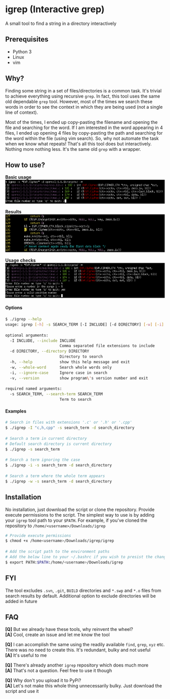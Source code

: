 # igrep (Interactive grep)
A small tool to find a string in a directory interactively

## Prerequisites
* Python 3
* Linux
* vim

## Why?
Finding some string in a set of files/directories is a common task. It's trivial to achieve everything using recursive `grep`.
In fact, this tool uses the same old dependable `grep` tool. However, most of the times we search these words in order
to see the context in which they are being used (not a single line of context).

Most of the times, I ended up copy-pasting the filename and opening the file and searching for the word. If I am interested in the word appearing in 4 files,
I ended up opening 4 files by copy-pasting the path and searching for the word within the file (using vim search). So, why not automate the task when we know what repeats! That's all this tool does but interactively.
Nothing more nothing less. It's the same old `grep` with a wrapper.

## How to use?

**Basic usage**<br/>
![Using igrep](/screenshots/igrep_usage.png?raw=true "Using igrep")

**Results**<br/>
![igrep result](/screenshots/igrep_usage_result.png?raw=true "Result of igrep")

**Usage checks**<br/>
![Wrong igrep parameters](/screenshots/igrep_wrong_usage.png?raw=true "Providing wrong igrep parameters")

#### Options

```bash
$ ./igrep --help
usage: igrep [-h] -s SEARCH_TERM [-I INCLUDE] [-d DIRECTORY] [-w] [-i] [-v]

optional arguments:
  -I INCLUDE, --include INCLUDE
                        Comma separated file extensions to include
  -d DIRECTORY, --directory DIRECTORY
                        Directory to search                        
  -h, --help            show this help message and exit
  -w, --whole-word      Search whole words only
  -i, --ignore-case     Ignore case in search
  -v, --version         show program\'s version number and exit

required named arguments:
  -s SEARCH_TERM, --search-term SEARCH_TERM
                        Term to search
```

#### Examples

```bash
# Search in files with extensions '.c' or '.h' or '.cpp'
$ ./igrep -I "c,h,cpp" -s search_term -d search_directory

# Search a term in current directory
# Default search directory is current directory
$ ./igrep -s search_term

# Search a term ignoring the case
$ ./igrep -i -s search_term -d search_directory

# Search a term where the whole term appears
$ ./igrep -w -s search_term -d search_directory

```

## Installation
No installation, just download the script or clone the repository. Provide
execute permissions to the script. The simplest way to use is by adding your `igrep` tool path to your `$PATH`.
For example, if you've cloned the repository to `/home/<username>/Downloads/igrep`

```bash
# Provide execute permissions
$ chmod +x /home<username>/Downloads/igrep/igrep

# Add the script path to the environment paths
# Add the below line to your ~/.bashrc if you wish to presist the changes on restart
$ export PATH:$PATH:/home/<username>/Downloads/igrep
```

## FYI
The tool excludes `.svn`, `.git`, `BUILD` directories and `*.swp` and `*.o` files from search results by default. Additional option to exclude directories will be added in future

## FAQ

**[Q]** But we already have these tools, why reinvent the wheel?<br/>
**[A]** Cool, create an issue and let me know the tool

**[Q]** I can accomplish the same using the readily available `find`, `grep`, `xyz` etc.
There was no need to create this. It's redundant, bulky and not useful<br/>
**[A]** It's useful to me

**[Q]** There's already another `igrep` repository which does much more<br/>
**[A]** That's not a question. Feel free to use it though

**[Q]** Why don't you upload it to PyPi?<br/>
**[A]** Let's not make this whole thing unnecessarily bulky. Just download the script and use it

